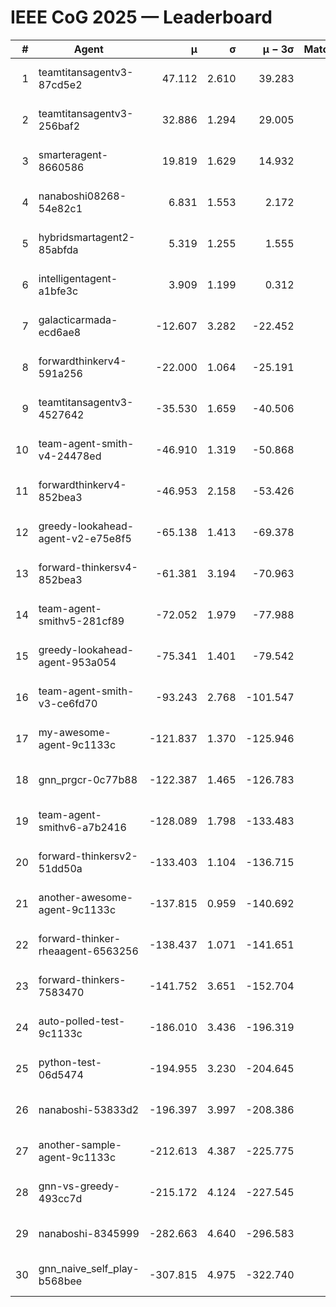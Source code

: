 # IEEE CoG 2025 — Leaderboard

| # | Agent | μ | σ | μ − 3σ | Matches | Updated |
|---:|---|---:|---:|---:|---:|---|
| 1 | teamtitansagentv3-87cd5e2 | 47.112 | 2.610 | 39.283 | 660 | 2025-08-27 00:10 |
| 2 | teamtitansagentv3-256baf2 | 32.886 | 1.294 | 29.005 | 820 | 2025-08-27 00:10 |
| 3 | smarteragent-8660586 | 19.819 | 1.629 | 14.932 | 500 | 2025-08-27 00:10 |
| 4 | nanaboshi08268-54e82c1 | 6.831 | 1.553 | 2.172 | 660 | 2025-08-27 00:10 |
| 5 | hybridsmartagent2-85abfda | 5.319 | 1.255 | 1.555 | 581 | 2025-08-27 00:10 |
| 6 | intelligentagent-a1bfe3c | 3.909 | 1.199 | 0.312 | 657 | 2025-08-27 00:10 |
| 7 | galacticarmada-ecd6ae8 | -12.607 | 3.282 | -22.452 | 800 | 2025-08-27 00:10 |
| 8 | forwardthinkerv4-591a256 | -22.000 | 1.064 | -25.191 | 708 | 2025-08-27 00:10 |
| 9 | teamtitansagentv3-4527642 | -35.530 | 1.659 | -40.506 | 640 | 2025-08-27 00:10 |
| 10 | team-agent-smith-v4-24478ed | -46.910 | 1.319 | -50.868 | 580 | 2025-08-27 00:10 |
| 11 | forwardthinkerv4-852bea3 | -46.953 | 2.158 | -53.426 | 576 | 2025-08-27 00:10 |
| 12 | greedy-lookahead-agent-v2-e75e8f5 | -65.138 | 1.413 | -69.378 | 698 | 2025-08-27 00:10 |
| 13 | forward-thinkersv4-852bea3 | -61.381 | 3.194 | -70.963 | 642 | 2025-08-27 00:10 |
| 14 | team-agent-smithv5-281cf89 | -72.052 | 1.979 | -77.988 | 860 | 2025-08-27 00:10 |
| 15 | greedy-lookahead-agent-953a054 | -75.341 | 1.401 | -79.542 | 598 | 2025-08-27 00:10 |
| 16 | team-agent-smith-v3-ce6fd70 | -93.243 | 2.768 | -101.547 | 800 | 2025-08-27 00:10 |
| 17 | my-awesome-agent-9c1133c | -121.837 | 1.370 | -125.946 | 940 | 2025-08-27 00:10 |
| 18 | gnn_prgcr-0c77b88 | -122.387 | 1.465 | -126.783 | 600 | 2025-08-27 00:10 |
| 19 | team-agent-smithv6-a7b2416 | -128.089 | 1.798 | -133.483 | 800 | 2025-08-27 00:10 |
| 20 | forward-thinkersv2-51dd50a | -133.403 | 1.104 | -136.715 | 762 | 2025-08-27 00:10 |
| 21 | another-awesome-agent-9c1133c | -137.815 | 0.959 | -140.692 | 800 | 2025-08-27 00:10 |
| 22 | forward-thinker-rheaagent-6563256 | -138.437 | 1.071 | -141.651 | 922 | 2025-08-27 00:10 |
| 23 | forward-thinkers-7583470 | -141.752 | 3.651 | -152.704 | 800 | 2025-08-27 00:10 |
| 24 | auto-polled-test-9c1133c | -186.010 | 3.436 | -196.319 | 480 | 2025-08-27 00:10 |
| 25 | python-test-06d5474 | -194.955 | 3.230 | -204.645 | 560 | 2025-08-27 00:10 |
| 26 | nanaboshi-53833d2 | -196.397 | 3.997 | -208.386 | 560 | 2025-08-27 00:10 |
| 27 | another-sample-agent-9c1133c | -212.613 | 4.387 | -225.775 | 840 | 2025-08-27 00:10 |
| 28 | gnn-vs-greedy-493cc7d | -215.172 | 4.124 | -227.545 | 680 | 2025-08-27 00:10 |
| 29 | nanaboshi-8345999 | -282.663 | 4.640 | -296.583 | 900 | 2025-08-27 00:10 |
| 30 | gnn_naive_self_play-b568bee | -307.815 | 4.975 | -322.740 | 540 | 2025-08-27 00:10 |
